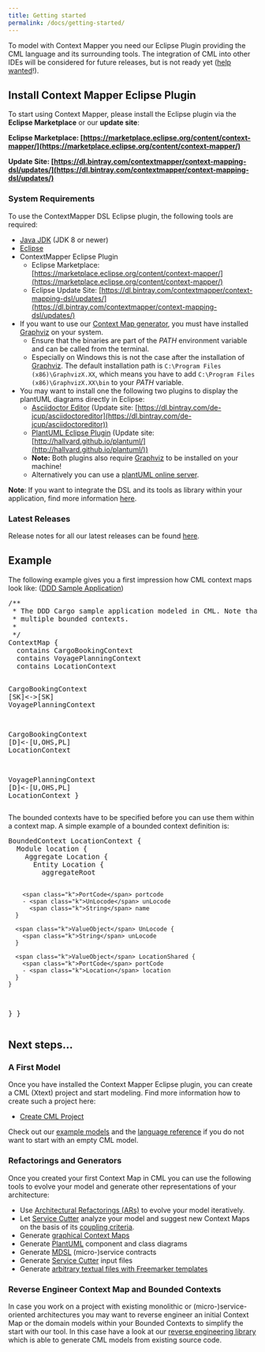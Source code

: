 ```yaml
---
title: Getting started
permalink: /docs/getting-started/
---
```


To model with Context Mapper you need our Eclipse Plugin providing the CML language and its surrounding tools. The integration of CML into other IDEs will be considered for future releases, but is not ready yet ([help wanted](/docs/getting-involved/)!). 

## Install Context Mapper Eclipse Plugin
To start using Context Mapper, please install the Eclipse plugin via the **Eclipse Marketplace** or our **update site**: 

**Eclipse Marketplace: [https://marketplace.eclipse.org/content/context-mapper/](https://marketplace.eclipse.org/content/context-mapper/)**

**Update Site: [https://dl.bintray.com/contextmapper/context-mapping-dsl/updates/](https://dl.bintray.com/contextmapper/context-mapping-dsl/updates/)**

### System Requirements
To use the ContextMapper DSL Eclipse plugin, the following tools are required:

* [Java JDK](https://www.oracle.com/technetwork/java/javase/downloads/jdk8-downloads-2133151.html) (JDK 8 or newer)
* [Eclipse](https://www.eclipse.org/downloads/packages/)
* ContextMapper Eclipse Plugin 
    * Eclipse Marketplace: [https://marketplace.eclipse.org/content/context-mapper/](https://marketplace.eclipse.org/content/context-mapper/)
    * Eclipse Update Site: [https://dl.bintray.com/contextmapper/context-mapping-dsl/updates/](https://dl.bintray.com/contextmapper/context-mapping-dsl/updates/)
* If you want to use our [Context Map generator](/docs/context-map-generator/), you must have installed [Graphviz](https://www.graphviz.org/) on your system.
    * Ensure that the binaries are part of the _PATH_ environment variable and can be called from the terminal.
    * Especially on Windows this is not the case after the installation of [Graphviz](https://www.graphviz.org/). The default installation path is
      `C:\Program Files (x86)\GraphvizX.XX`, which means you have to add `C:\Program Files (x86)\GraphvizX.XX\bin` to your _PATH_ variable.
* You may want to install one the following two plugins to display the plantUML diagrams directly in Eclipse:
    * [Asciidoctor Editor](https://marketplace.eclipse.org/content/asciidoctor-editor) (Update site: [https://dl.bintray.com/de-jcup/asciidoctoreditor](https://dl.bintray.com/de-jcup/asciidoctoreditor))
    * [PlantUML Eclipse Plugin](https://github.com/hallvard/plantuml) (Update site: [http://hallvard.github.io/plantuml/](http://hallvard.github.io/plantuml/))
    * **Note:** Both plugins also require [Graphviz](http://www.graphviz.org/) to be installed on your machine!
    * Alternatively you can use a [plantUML online server](http://www.plantuml.com/plantuml/uml).

**Note**: If you want to integrate the DSL and its tools as library within your application, find more information [here](/docs/library/).

### Latest Releases
Release notes for all our latest releases can be found [here](https://github.com/ContextMapper/context-mapper-dsl/releases).

## Example 
The following example gives you a first impression how CML context maps look like: ([DDD Sample Application](https://github.com/citerus/dddsample-core))

<div class="highlight"><pre><span></span><span class="c">/** </span>
<span class="c"> * The DDD Cargo sample application modeled in CML. Note that we split the application into </span>
<span class="c"> * multiple bounded contexts.</span>
<span class="c"> *</span>
<span class="c"> */</span>
<span class="k">ContextMap</span> {
  <span class="k">contains</span> CargoBookingContext
  <span class="k">contains</span> VoyagePlanningContext
  <span class="k">contains</span> LocationContext
  
  CargoBookingContext [<span class="k">SK</span>]&lt;-&gt;[<span class="k">SK</span>] VoyagePlanningContext
  
  CargoBookingContext [<span class="k">D</span>]&lt;-[<span class="k">U</span>,<span class="k">OHS</span>,<span class="k">PL</span>] LocationContext

  VoyagePlanningContext [<span class="k">D</span>]&lt;-[<span class="k">U</span>,<span class="k">OHS</span>,<span class="k">PL</span>] LocationContext
}
</pre></div>

The bounded contexts have to be specified before you can use them within a context map.
A simple example of a bounded context definition is:

<div class="highlight"><pre><span></span><span class="k">BoundedContext</span> LocationContext {
  <span class="k">Module</span> location {
    <span class="k">Aggregate</span> Location {
      <span class="k">Entity</span> Location {
        <span class="k">aggregateRoot</span>

        <span class="k">PortCode</span> portcode
        - <span class="k">UnLocode</span> unLocode
          <span class="k">String</span> name
      }

      <span class="k">ValueObject</span> UnLocode {
        <span class="k">String</span> unLocode
      }

      <span class="k">ValueObject</span> LocationShared {
        <span class="k">PortCode</span> portCode
        - <span class="k">Location</span> location
      }
    }
  }
}
</pre></div>

## Next steps...

### A First Model 
Once you have installed the Context Mapper Eclipse plugin, you can create a CML (Xtext) project and start modeling. Find more information how to create such a project here:
 * [Create CML Project](/docs/getting-started-create-project/)
 
Check out our [example models](/docs/examples/) and the [language reference](/docs/language-reference/) if you do not want to start with an empty CML model.

### Refactorings and Generators
Once you created your first Context Map in CML you can use the following tools to evolve your model and generate other representations of your architecture:

 * Use [Architectural Refactorings (ARs)](/docs/architectural-refactorings/) to evolve your model iteratively.
 * Let [Service Cutter](/docs/service-cutter-context-map-suggestions/) analyze your model and suggest new Context Maps on the basis of its [coupling criteria](https://github.com/ServiceCutter/ServiceCutter/wiki/Coupling-Criteria).
 * Generate [graphical Context Maps](/docs/context-map-generator/)
 * Generate [PlantUML](/docs/plant-uml/) component and class diagrams
 * Generate [MDSL](/docs/mdsl) (micro-)service contracts
 * Generate [Service Cutter](/docs/service-cutter/) input files
 * Generate [arbitrary textual files with Freemarker templates](/docs/generic-freemarker-generator/)
 
### Reverse Engineer Context Map and Bounded Contexts
In case you work on a project with existing monolithic or (micro-)service-oriented architectures you may want to reverse engineer an initial Context Map or the domain models within your Bounded Contexts to simplify the start with our tool. In this case have a look at our [reverse engineering library](/docs/reverse-engineering)
which is able to generate CML models from existing source code. 

